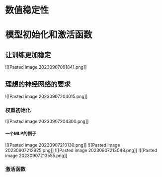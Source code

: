 # 数值稳定性

# 模型初始化和激活函数
## 让训练更加稳定
![[Pasted image 20230907091841.png]]
## 理想的神经网络的要求
![[Pasted image 20230907204015.png]]
### 权重初始化
![[Pasted image 20230907204300.png]]
#### 一个MLP的例子
![[Pasted image 20230907210130.png]]
![[Pasted image 20230907212925.png]]
![[Pasted image 20230907213048.png]] 
![[Pasted image 20230907213555.png]]

### 激活函数